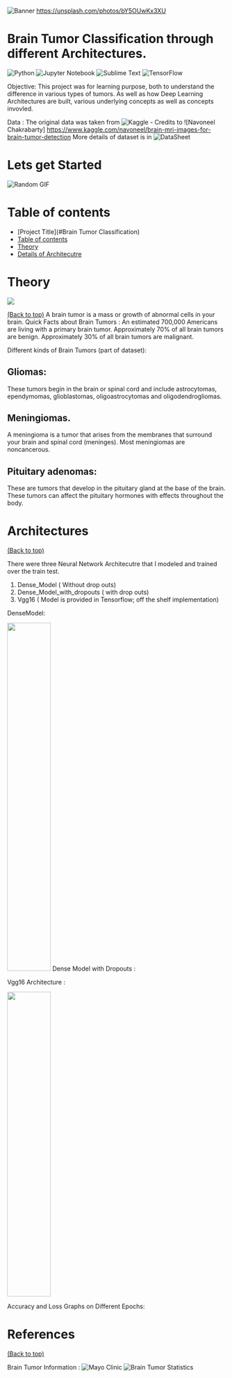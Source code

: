 <!-- Add banner here -->
![Banner](https://unsplash.com/photos/3KGF9R_0oHs)
https://unsplash.com/photos/bY5OUwKx3XU

# Brain Tumor Classification through different Architectures.
<!-- Technology stack badges-->
![Python](https://img.shields.io/badge/python-3670A0?style=for-the-badge&logo=python&logoColor=ffdd54)
![Jupyter Notebook](https://img.shields.io/badge/jupyter-%23FA0F00.svg?style=for-the-badge&logo=jupyter&logoColor=white)
![Sublime Text](https://img.shields.io/badge/sublime_text-%23575757.svg?style=for-the-badge&logo=sublime-text&logoColor=important)
![TensorFlow](https://img.shields.io/badge/TensorFlow-%23FF6F00.svg?style=for-the-badge&logo=TensorFlow&logoColor=white)



<!-- Describe your project in brief -->

Objective: This project was for learning purpose, both to understand the difference in various types of tumors. As well as how Deep Learning Architectures are built, various underlying concepts as well as concepts invovled. 

Data : The original data was taken from ![Kaggle](https://www.kaggle.com/navoneel/brain-mri-images-for-brain-tumor-detection)  - Credits to ![Navoneel Chakrabarty] https://www.kaggle.com/navoneel/brain-mri-images-for-brain-tumor-detection
More details of dataset is in ![DataSheet](https://github.com/ameya-9/BrainTumorClassification-MRIs-/blob/main/datasets/DataSheet)



# Lets get Started

![Random GIF](https://media.giphy.com/media/ZVik7pBtu9dNS/giphy.gif)


# Table of contents



- [Project Title](#Brain Tumor Classification)
- [Table of contents](#table-of-contents)
- [Theory](#theory)
- [Details of Architecutre](#architecture)

# Theory
![](https://unsplash.com/photos/BDKid0yJcAk)

[(Back to top)](#theory)
A brain tumor is a mass or growth of abnormal cells in your brain.
Quick Facts about Brain Tumors : 
An estimated 700,000 Americans are living with a primary brain tumor.
Approximately 70% of all brain tumors are benign.
Approximately 30% of all brain tumors are malignant.


Different kinds of Brain Tumors (part of dataset): 
## Gliomas: 
These tumors begin in the brain or spinal cord and include astrocytomas, ependymomas, glioblastomas, oligoastrocytomas and oligodendrogliomas.
## Meningiomas. 
A meningioma is a tumor that arises from the membranes that surround your brain and spinal cord (meninges). Most meningiomas are noncancerous.

## Pituitary adenomas:
These are tumors that develop in the pituitary gland at the base of the brain. These tumors can affect the pituitary hormones with effects throughout the body.



# Architectures 
[(Back to top)](#architecture)

There were three Neural Network Architecutre that I modeled and trained over the train test. 
1. Dense_Model ( Without drop outs)
2. Dense_Model_with_dropouts ( with drop outs)
3. Vgg16 ( Model is provided in Tensorflow; off the shelf implementation)  
 
 


DenseModel: 
<!-- ![image](https://user-images.githubusercontent.com/19268537/145747090-9bcbc166-9ba9-48c3-b14a-69ea09637dc6.png) -->
<img src="https://user-images.githubusercontent.com/19268537/145747090-9bcbc166-9ba9-48c3-b14a-69ea09637dc6.png" width="100" height="800" />
Dense Model with Dropouts : 
<!-- ![image](https://user-images.githubusercontent.com/19268537/145747189-e09ae4b6-76d0-4c3f-a554-9803fc692210.png) -->
<img src="https://user-images.githubusercontent.com/19268537/145747189-e09ae4b6-76d0-4c3f-a554-9803fc692210.png" width="10" height="200" />


Vgg16 Architecture : 
<!-- ![vgg16](https://user-images.githubusercontent.com/19268537/145748712-977f72c7-273a-4c43-aa48-d21f22f541ef.jpeg) -->
<img src="https://user-images.githubusercontent.com/19268537/145747189-e09ae4b6-76d0-4c3f-a554-9803fc692210.png" width="100" height="700" />

Accuracy and Loss Graphs on Different Epochs: 


# References
[(Back to top)](#table-of-contents)

Brain Tumor Information : 
![Mayo Clinic](https://www.mayoclinic.org/diseases-conditions/brain-tumor/symptoms-causes/syc-20350084)
![Brain Tumor Statistics](https://braintumor.org/brain-tumor-information/brain-tumor-facts/?gclid=Cj0KCQiA2NaNBhDvARIsAEw55hjOm-s0eZX6l-hPK4RSXi3OrNk0qVlqpsTWqnHxBPLTCnsi3LTIYVoaAhP9EALw_wcB)
